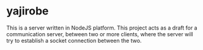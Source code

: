 # yajirobe
This is a server written in NodeJS platform. This project acts as a draft for a communication server, between two or more clients, where the server will try to establish a socket connection between the two.
